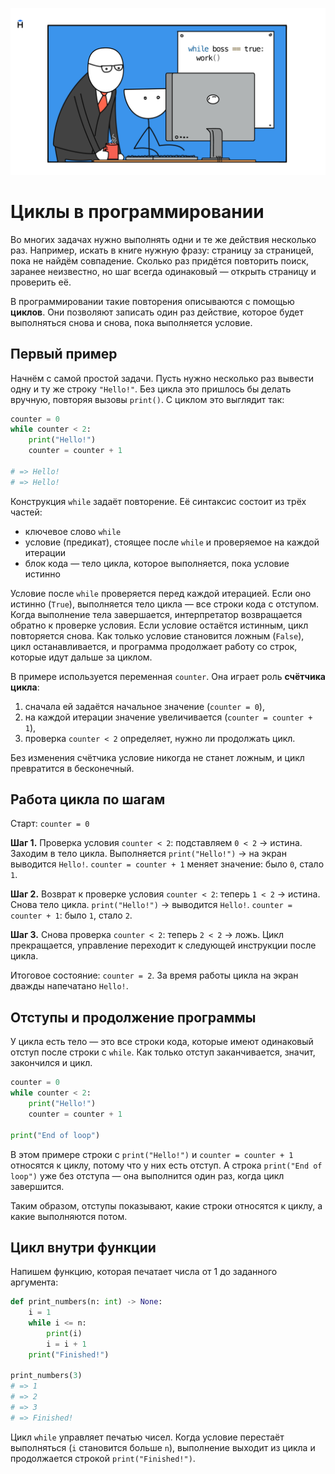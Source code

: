 ![Цикл while](./assets/while.png)

# Циклы в программировании

Во многих задачах нужно выполнять одни и те же действия несколько раз. Например, искать в книге нужную фразу: страницу за страницей, пока не найдём совпадение. Сколько раз придётся повторить поиск, заранее неизвестно, но шаг всегда одинаковый — открыть страницу и проверить её.

В программировании такие повторения описываются с помощью **циклов**. Они позволяют записать один раз действие, которое будет выполняться снова и снова, пока выполняется условие.

## Первый пример

Начнём с самой простой задачи. Пусть нужно несколько раз вывести одну и ту же строку `"Hello!"`. Без цикла это пришлось бы делать вручную, повторяя вызовы `print()`. С циклом это выглядит так:

```python
counter = 0
while counter < 2:
    print("Hello!")
    counter = counter + 1

# => Hello!
# => Hello!
```

Конструкция `while` задаёт повторение. Её синтаксис состоит из трёх частей:

* ключевое слово `while`
* условие (предикат), стоящее после `while` и проверяемое на каждой итерации
* блок кода — тело цикла, которое выполняется, пока условие истинно

Условие после `while` проверяется перед каждой итерацией. Если оно истинно (`True`), выполняется тело цикла — все строки кода с отступом. Когда выполнение тела завершается, интерпретатор возвращается обратно к проверке условия. Если условие остаётся истинным, цикл повторяется снова.  Как только условие становится ложным (`False`), цикл останавливается, и программа продолжает работу со строк, которые идут дальше за циклом.

В примере используется переменная `counter`. Она играет роль **счётчика цикла**:

1. сначала ей задаётся начальное значение (`counter = 0`),
2. на каждой итерации значение увеличивается (`counter = counter + 1`),
3. проверка `counter < 2` определяет, нужно ли продолжать цикл.

Без изменения счётчика условие никогда не станет ложным, и цикл превратится в бесконечный.

## Работа цикла по шагам

Старт: `counter = 0`

**Шаг 1.** Проверка условия `counter < 2`: подставляем `0 < 2` → истина. Заходим в тело цикла.
Выполняется `print("Hello!")` → на экран выводится `Hello!`.
`counter = counter + 1` меняет значение: было `0`, стало `1`.

**Шаг 2.** Возврат к проверке условия `counter < 2`: теперь `1 < 2` → истина. Снова тело цикла.
`print("Hello!")` → выводится `Hello!`.
`counter = counter + 1`: было `1`, стало `2`.

**Шаг 3.** Снова проверка `counter < 2`: теперь `2 < 2` → ложь. Цикл прекращается, управление переходит к следующей инструкции после цикла.

Итоговое состояние: `counter = 2`. За время работы цикла на экран дважды напечатано `Hello!`.

## Отступы и продолжение программы

У цикла есть тело — это все строки кода, которые имеют одинаковый отступ после строки с `while`.
Как только отступ заканчивается, значит, закончился и цикл.

```python
counter = 0
while counter < 2:
    print("Hello!")
    counter = counter + 1

print("End of loop")
```

В этом примере строки с `print("Hello!")` и `counter = counter + 1` относятся к циклу, потому что у них есть отступ. А строка `print("End of loop")` уже без отступа — она выполнится один раз, когда цикл завершится.

Таким образом, отступы показывают, какие строки относятся к циклу, а какие выполняются потом.

## Цикл внутри функции

Напишем функцию, которая печатает числа от 1 до заданного аргумента:

```python
def print_numbers(n: int) -> None:
    i = 1
    while i <= n:
        print(i)
        i = i + 1
    print("Finished!")

print_numbers(3)
# => 1
# => 2
# => 3
# => Finished!
```

Цикл `while` управляет печатью чисел. Когда условие перестаёт выполняться (`i` становится больше `n`), выполнение выходит из цикла и продолжается строкой `print("Finished!")`.
